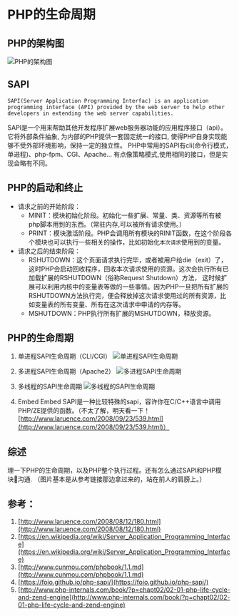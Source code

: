 # PHP的生命周期

## PHP的架构图

![PHP的架构图](http://upload.ouliu.net/i/20180107235056ds80i.jpeg)

## SAPI

```
SAPI(Server Application Programming Interfac) is an application programming interface (API) provided by the web server to help other developers in extending the web server capabilities.
```
SAPI是一个用来帮助其他开发程序扩展web服务器功能的应用程序接口（api）。它将外部条件抽象, 为内部的PHP提供一套固定统一的接口, 使得PHP自身实现能够不受外部环境影响，保持一定的独立性。
PHP中常用的SAPI有cli(命令行模式，单进程)、php-fpm、CGI、Apache...
有点像策略模式,使用相同的接口，但是实现会略有不同。

## PHP的启动和终止

* 请求之前的开始阶段：
  * MINIT：模块初始化阶段。初始化一些扩展、常量、类、资源等所有被php脚本用到的东西。（常驻内存,可以被所有请求使用。）
  * PRINT：模块激活阶段。PHP会调用所有模块的RINIT函数，在这个阶段各个模块也可以执行一些相关的操作，比如初始化`本次请求`使用到的变量。
* 请求之后的结束阶段：
  * RSHUTDOWN：这个页面请求执行完毕，或者被用户给die（exit）了， 这时PHP会启动回收程序，回收本次请求使用的资源。这次会执行所有已加载扩展的RSHUTDOWN（俗称Request Shutdown）方法， 这时候扩展可以利用内核中的变量表等做的一些事情。因为PHP一旦把所有扩展的RSHUTDOWN方法执行完，便会释放掉这次请求使用过的所有资源，比如变量表的所有变量、所有在这次请求中申请的内存等。
  * MSHUTDOWN：PHP执行所有扩展的MSHUTDOWN，释放资源。

## PHP的生命周期

1. 单进程SAPI生命周期（CLI/CGI）
  ![单进程SAPI生命周期](http://www.php-internals.com/images/book/chapt02/02-01-01-cgi-lift-cycle.png)

2. 多进程SAPI生命周期（Apache2）
  ![多进程SAPI生命周期](http://www.php-internals.com/images/book/chapt02/02-01-02-multiprocess-life-cycle.png)

3. 多线程的SAPI生命周期
  ![多线程的SAPI生命周期](http://www.php-internals.com/images/book/chapt02/02-01-013-multithreaded-lift-cycle.png)

4. Embed
  Embed SAPI是一种比较特殊的sapi，容许你在C/C++语言中调用PHP/ZE提供的函数。（不太了解，明天看一下！ [http://www.laruence.com/2008/09/23/539.html](http://www.laruence.com/2008/09/23/539.html)）

## 综述
理一下PHP的生命周期，以及PHP整个执行过程。还有怎么通过SAPI和PHP模块沟通.
（图片基本是从参考链接那边拿过来的，站在前人的肩膀上。）
## 参考：

1. [http://www.laruence.com/2008/08/12/180.html](http://www.laruence.com/2008/08/12/180.html)
2. [https://en.wikipedia.org/wiki/Server_Application_Programming_Interface](https://en.wikipedia.org/wiki/Server_Application_Programming_Interface)
3. [http://www.cunmou.com/phpbook/1.1.md](http://www.cunmou.com/phpbook/1.1.md)
4. [https://foio.github.io/php-sapi/](https://foio.github.io/php-sapi/)
5. [http://www.php-internals.com/book/?p=chapt02/02-01-php-life-cycle-and-zend-engine](http://www.php-internals.com/book/?p=chapt02/02-01-php-life-cycle-and-zend-engine)
